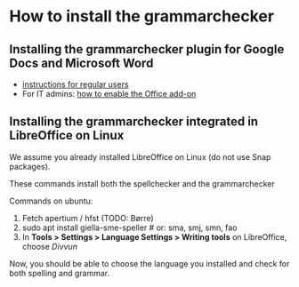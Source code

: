 # How to install the grammarchecker

## Installing the grammarchecker plugin for Google Docs and Microsoft Word

- [instructions for regular users](https://divvun.no/en/korrektur/gramcheck.html)
- For IT admins: [how to enable the Office add-on](install-admin.md)

## Installing the grammarchecker integrated in LibreOffice on Linux

We assume you already installed LibreOffice on Linux (do not use Snap packages).

These commands install both the spellchecker and the grammarchecker

Commands on ubuntu:

1. Fetch apertium / hfst (TODO: Børre)
2. sudo apt install giella-sme-speller # or: sma, smj, smn, fao
3. In **Tools > Settings > Language Settings > Writing tools** on LibreOffice, choose _Divvun_

Now, you should be able to choose the language you installed and check for both spelling and grammar.
